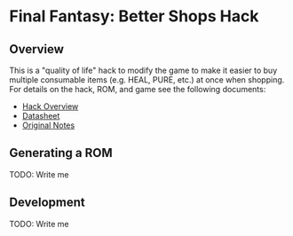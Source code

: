 # Final Fantasy: Better Shops Hack

## Overview
This is a "quality of life" hack to modify the game to make it easier to buy
multiple consumable items (e.g. HEAL, PURE, etc.) at once when shopping. For
details on the hack, ROM, and game see the following documents:

- [Hack Overview](./docs/overview.md)
- [Datasheet](./docs/datasheet.md)
- [Original Notes](./docs/notes.md)

## Generating a ROM
TODO: Write me

## Development
TODO: Write me
